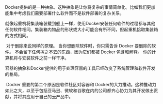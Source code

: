 ​	Docker提供的是一种抽象。这种抽象是让你将复杂的事情简单化。比如我们更加能集中考虑我们需要部署什么软件而不是软件部署的复杂关系。

​	就像起重机将集装箱装载到船上一样，使用Docker安装任何软件的过程都与其他任何软件相同。集装箱内物品的形状或大小可能会有所不同，但起重机拾取集装箱的方式相同。

​	对于删除来说同样的原理。 当你想删除软件时，你只需告诉 Docker 要删除的软件。 不会留下任何挥之不去的东西，因为它们都被 Docker 包含和解释。 你的计算机将与安装软件之前一样干净。

​	容器的抽象和Docker提供的用于处理容器的工具已经改变了系统管理和软件开发的格局。

​	Docker 重要的第二个原因是软件社区对容器和 Docker的大力推动。这种推动力如此之大，以至于包括亚马逊、微软和谷歌在内的公司都齐心协力为其开发做出贡献，并将其应用于自己的云产品中。